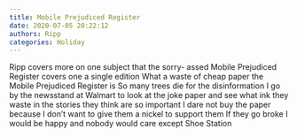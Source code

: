 ```yaml
---
title: Mobile Prejudiced Register
date: 2020-07-05 20:22:12
authors: Ripp
categories: Holiday
---
```


 Ripp covers more on one subject that the sorry- assed Mobile Prejudiced Register covers one a single edition
What a waste of cheap paper the Mobile Prejudiced Register is
So many trees die for the disinformation
I go by the newsstand at Walmart to look at the joke paper and see what ink they waste in the stories they think are so important 
I dare not buy the paper because I don’t want to give them a nickel to support them
If they go broke I would be happy and nobody would care except Shoe Station